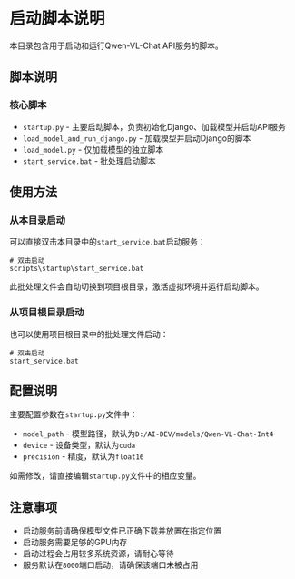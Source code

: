 # 启动脚本说明

本目录包含用于启动和运行Qwen-VL-Chat API服务的脚本。

## 脚本说明

### 核心脚本

- `startup.py` - 主要启动脚本，负责初始化Django、加载模型并启动API服务
- `load_model_and_run_django.py` - 加载模型并启动Django的脚本
- `load_model.py` - 仅加载模型的独立脚本
- `start_service.bat` - 批处理启动脚本

## 使用方法

### 从本目录启动

可以直接双击本目录中的`start_service.bat`启动服务：

```
# 双击启动
scripts\startup\start_service.bat
```

此批处理文件会自动切换到项目根目录，激活虚拟环境并运行启动脚本。

### 从项目根目录启动

也可以使用项目根目录中的批处理文件启动：

```
# 双击启动
start_service.bat
```

## 配置说明

主要配置参数在`startup.py`文件中：

- `model_path` - 模型路径，默认为`D:/AI-DEV/models/Qwen-VL-Chat-Int4`
- `device` - 设备类型，默认为`cuda`
- `precision` - 精度，默认为`float16`

如需修改，请直接编辑`startup.py`文件中的相应变量。

## 注意事项

- 启动服务前请确保模型文件已正确下载并放置在指定位置
- 启动服务需要足够的GPU内存
- 启动过程会占用较多系统资源，请耐心等待
- 服务默认在`8000`端口启动，请确保该端口未被占用 
